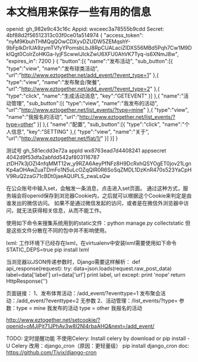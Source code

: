 本文档用来保存一些有用的信息
==============================
openid: gh_982e9c43c16c
Appid: wxceec3a78555b9cdd
Secret: 4bf88d2f56512313c03f0ce01a514974
{
    "access_token": "nyM9KbuhTHMQqQOwCDXyvDZUDW5ZEMqshY-9bFpIkDrIUA9zymTVfyYPomsbLbJ8RpCUALaciZlDXS56MBd5Pqh7Cw1M9DkIQgt0ColrZoHKGa-IyjFScwwIJlckZwU6XFU0AhVK7Tyq-is6XNmJ8w",
    "expires_in": 7200
}
{
  "button":[{
    "name":"发布活动",
    "sub_button":[{
      "type":"view",
      "name":"发布球类活动",
      "url":"http://www.eztogether.net/add_event/?event_type=1"
    },{
      "type":"view",
      "name":"发布聚会/聚餐",
      "url":"http://www.eztogether.net/add_event/?event_type=2"
    },{
      "type":"click",
      "name":"生成活动消息",
      "key":"GETEVENT"
    }]
  },{
    "name":"活动管理",
    "sub_button":[{
       "type":"view",
       "name":"我发布的活动",
       "url":"http://www.eztogether.net/list_events/?type=mine"
    },{
      "type":"view",
      "name":"我报名的活动",
      "url":"http://www.eztogether.net/list_events/?type=other"
    }]
  },{
    "name":"配置",
    "sub_button":[{
      "type":"click",
      "name":"个人信息",
      "key":"SETTING"
    },{
      "type":"view",
      "name":"关于",
      "url":"http://www.eztogether.net/flat/1/"
    }]
  }]
}

测试号 gh_581ecdd3e72a
appId wx8763ead7d4408241
appsecret 4042d9f53dfa2abfdd542af803116787
ztDH7k3jOZI4nfqMMT12w_y9RZA6AeyPfNFz8H9DcRxhQSYOgET0jov21LgnKp4aOHAwZuaTDmFo1N5uLcOZqQIR0R6SoSqZMDL1DzKnR470s523YaCpHV9RuQ2zaG71cBDt0jaeAQUPLS_zwaLsQw

在公众账号中输入set，会触发一条消息，点击进入set页面。
通过这种方式，服务端会将openid保存到浏览器Cookie内，之后就可以根据这个Cookie来判定是由谁发出的微信访问。
如果不是通过微信发起的访问，或者是在微信外浏览器中访问，就无法获得相关信息，从而不能工作。

使用如下命令来搜集系统用到的static文件：python manage.py collectstatic
但是这些文件分散在不同的包中并不影响使用。

lxml: 工作环境下已经存在lxml，在virtualenv中安装lxml需要使用如下命令
  STATIC_DEPS=true pip install lxml

当浏览器以JSON传递参数时，Django需要这样解析：
def api_response(request):
    try:
        data=json.loads(request.raw_post_data)
        label=data['label']
        url=data['url']
        print label, url
    except:
        print 'nope'
    return HttpResponse('')


页面链接：
1、发布体育活动：/add_event/?eventtype=1
发布聚会活动：/add_event/?eventtype=2
无参数
2、活动管理：/list_events/?type=
参数：type = mine 我发布的活动
     type = other 我报名的活动

http://www.eztogether.net/setcookie/?openid=oMJjPjt71JPhAv3w8l2NI4rbaAHQ&next=/add_event/

TODO: 定时提醒功能
不使用Celery:
Install celery by download or pip install -U Celery
改用：django_cron（原因：更轻量级）
pip install django_cron
doc: https://github.com/Tivix/django-cron